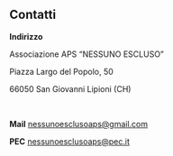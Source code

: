## Contatti

**Indirizzo**

<div class="card">
<div class="card-body">

Associazione APS “NESSUNO ESCLUSO”  

Piazza Largo del Popolo, 50  

66050 San Giovanni Lipioni (CH)

</div>
</div>

[//]: # (pour des blocks de code : ```)

<br/>

**Mail** nessunoesclusoaps@gmail.com

**PEC** nessunoesclusoaps@pec.it
